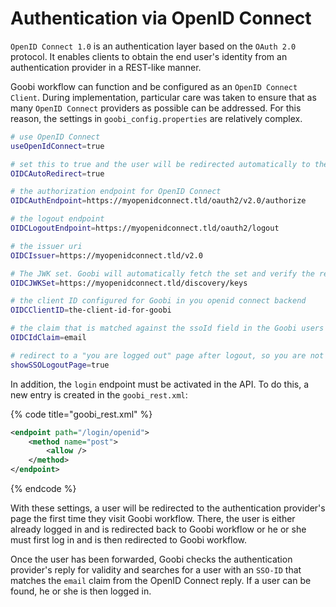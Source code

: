 # Authentication via OpenID Connect

`OpenID Connect 1.0` is an authentication layer based on the `OAuth 2.0` protocol. It enables clients to obtain the end user's identity from an authentication provider in a REST-like manner. 

Goobi workflow can function and be configured as an `OpenID Connect Client`. During implementation, particular care was taken to ensure that as many `OpenID Connect` providers as possible can be addressed. For this reason, the settings in `goobi_config.properties` are relatively complex.

```bash
# use OpenID Connect
useOpenIdConnect=true

# set this to true and the user will be redirected automatically to the OpenID Connect login provider
OIDCAutoRedirect=true

# the authorization endpoint for OpenID Connect
OIDCAuthEndpoint=https://myopenidconnect.tld/oauth2/v2.0/authorize

# the logout endpoint
OIDCLogoutEndpoint=https://myopenidconnect.tld/oauth2/logout

# the issuer uri
OIDCIssuer=https://myopenidconnect.tld/v2.0

# The JWK set. Goobi will automatically fetch the set and verify the response from the openid server
OIDCJWKSet=https://myopenidconnect.tld/discovery/keys

# the client ID configured for Goobi in you openid connect backend
OIDCClientID=the-client-id-for-goobi

# the claim that is matched against the ssoId field in the Goobi users database
OIDCIdClaim=email

# redirect to a "you are logged out" page after logout, so you are not logged in right after logging out
showSSOLogoutPage=true
```

In addition, the `login` endpoint must be activated in the API. To do this, a new entry is created in the `goobi_rest.xml`:

{% code title="goobi_rest.xml" %}
```xml
<endpoint path="/login/openid">
    <method name="post">
        <allow />
    </method>
</endpoint>
```
{% endcode %}

With these settings, a user will be redirected to the authentication provider's page the first time they visit Goobi workflow. There, the user is either already logged in and is redirected back to Goobi workflow or he or she must first log in and is then redirected to Goobi workflow. 

Once the user has been forwarded, Goobi checks the authentication provider's reply for validity and searches for a user with an `SSO-ID` that matches the `email` claim from the OpenID Connect reply. If a user can be found, he or she is then logged in.